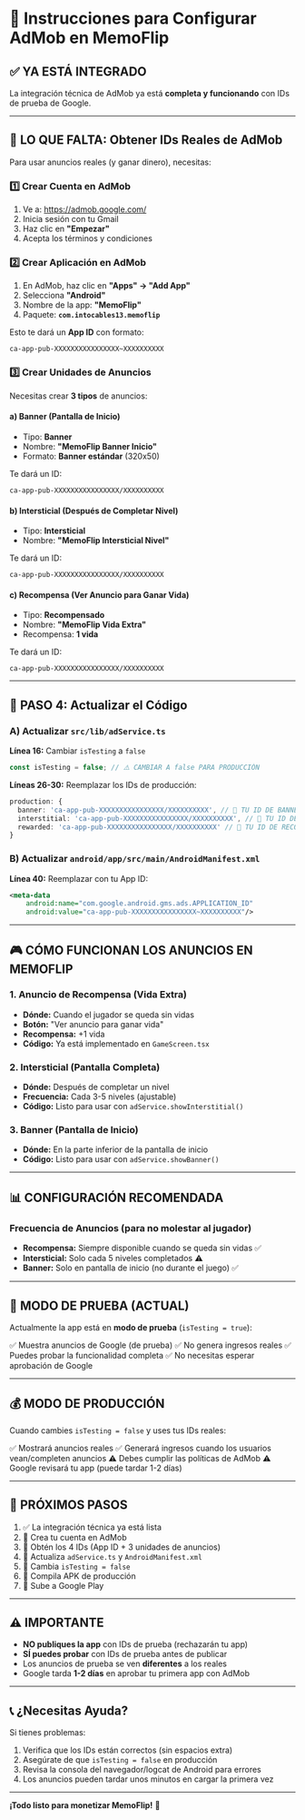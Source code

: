 # 📢 Instrucciones para Configurar AdMob en MemoFlip

## ✅ **YA ESTÁ INTEGRADO**

La integración técnica de AdMob ya está **completa y funcionando** con IDs de prueba de Google.

---

## 🎯 **LO QUE FALTA: Obtener IDs Reales de AdMob**

Para usar anuncios reales (y ganar dinero), necesitas:

### **1️⃣ Crear Cuenta en AdMob**

1. Ve a: https://admob.google.com/
2. Inicia sesión con tu Gmail
3. Haz clic en **"Empezar"**
4. Acepta los términos y condiciones

### **2️⃣ Crear Aplicación en AdMob**

1. En AdMob, haz clic en **"Apps" → "Add App"**
2. Selecciona **"Android"**
3. Nombre de la app: **"MemoFlip"**
4. Paquete: **`com.intocables13.memoflip`**

Esto te dará un **App ID** con formato:
```
ca-app-pub-XXXXXXXXXXXXXXXX~XXXXXXXXXX
```

### **3️⃣ Crear Unidades de Anuncios**

Necesitas crear **3 tipos** de anuncios:

#### **a) Banner (Pantalla de Inicio)**
- Tipo: **Banner**
- Nombre: **"MemoFlip Banner Inicio"**
- Formato: **Banner estándar** (320x50)

Te dará un ID:
```
ca-app-pub-XXXXXXXXXXXXXXXX/XXXXXXXXXX
```

#### **b) Intersticial (Después de Completar Nivel)**
- Tipo: **Intersticial**
- Nombre: **"MemoFlip Intersticial Nivel"**

Te dará un ID:
```
ca-app-pub-XXXXXXXXXXXXXXXX/XXXXXXXXXX
```

#### **c) Recompensa (Ver Anuncio para Ganar Vida)**
- Tipo: **Recompensado**
- Nombre: **"MemoFlip Vida Extra"**
- Recompensa: **1 vida**

Te dará un ID:
```
ca-app-pub-XXXXXXXXXXXXXXXX/XXXXXXXXXX
```

---

## 🔧 **PASO 4: Actualizar el Código**

### **A) Actualizar `src/lib/adService.ts`**

**Línea 16:** Cambiar `isTesting` a `false`
```typescript
const isTesting = false; // ⚠️ CAMBIAR A false PARA PRODUCCIÓN
```

**Líneas 26-30:** Reemplazar los IDs de producción:
```typescript
production: {
  banner: 'ca-app-pub-XXXXXXXXXXXXXXXX/XXXXXXXXXX', // 🔴 TU ID DE BANNER
  interstitial: 'ca-app-pub-XXXXXXXXXXXXXXXX/XXXXXXXXXX', // 🔴 TU ID DE INTERSTICIAL
  rewarded: 'ca-app-pub-XXXXXXXXXXXXXXXX/XXXXXXXXXX' // 🔴 TU ID DE RECOMPENSA
}
```

### **B) Actualizar `android/app/src/main/AndroidManifest.xml`**

**Línea 40:** Reemplazar con tu App ID:
```xml
<meta-data
    android:name="com.google.android.gms.ads.APPLICATION_ID"
    android:value="ca-app-pub-XXXXXXXXXXXXXXXX~XXXXXXXXXX"/>
```

---

## 🎮 **CÓMO FUNCIONAN LOS ANUNCIOS EN MEMOFLIP**

### **1. Anuncio de Recompensa (Vida Extra)**
- **Dónde:** Cuando el jugador se queda sin vidas
- **Botón:** "Ver anuncio para ganar vida"
- **Recompensa:** +1 vida
- **Código:** Ya está implementado en `GameScreen.tsx`

### **2. Intersticial (Pantalla Completa)**
- **Dónde:** Después de completar un nivel
- **Frecuencia:** Cada 3-5 niveles (ajustable)
- **Código:** Listo para usar con `adService.showInterstitial()`

### **3. Banner (Pantalla de Inicio)**
- **Dónde:** En la parte inferior de la pantalla de inicio
- **Código:** Listo para usar con `adService.showBanner()`

---

## 📊 **CONFIGURACIÓN RECOMENDADA**

### **Frecuencia de Anuncios (para no molestar al jugador)**

- **Recompensa:** Siempre disponible cuando se queda sin vidas ✅
- **Intersticial:** Solo cada 5 niveles completados ⚠️
- **Banner:** Solo en pantalla de inicio (no durante el juego) ✅

---

## 🧪 **MODO DE PRUEBA (ACTUAL)**

Actualmente la app está en **modo de prueba** (`isTesting = true`):

✅ Muestra anuncios de Google (de prueba)
✅ No genera ingresos reales
✅ Puedes probar la funcionalidad completa
✅ No necesitas esperar aprobación de Google

---

## 💰 **MODO DE PRODUCCIÓN**

Cuando cambies `isTesting = false` y uses tus IDs reales:

✅ Mostrará anuncios reales
✅ Generará ingresos cuando los usuarios vean/completen anuncios
⚠️ Debes cumplir las políticas de AdMob
⚠️ Google revisará tu app (puede tardar 1-2 días)

---

## 🚀 **PRÓXIMOS PASOS**

1. ✅ La integración técnica ya está lista
2. 🔲 Crea tu cuenta en AdMob
3. 🔲 Obtén los 4 IDs (App ID + 3 unidades de anuncios)
4. 🔲 Actualiza `adService.ts` y `AndroidManifest.xml`
5. 🔲 Cambia `isTesting = false`
6. 🔲 Compila APK de producción
7. 🔲 Sube a Google Play

---

## ⚠️ **IMPORTANTE**

- **NO publiques la app** con IDs de prueba (rechazarán tu app)
- **SÍ puedes probar** con IDs de prueba antes de publicar
- Los anuncios de prueba se ven **diferentes** a los reales
- Google tarda **1-2 días** en aprobar tu primera app con AdMob

---

## 📞 **¿Necesitas Ayuda?**

Si tienes problemas:
1. Verifica que los IDs están correctos (sin espacios extra)
2. Asegúrate de que `isTesting = false` en producción
3. Revisa la consola del navegador/logcat de Android para errores
4. Los anuncios pueden tardar unos minutos en cargar la primera vez

---

**¡Todo listo para monetizar MemoFlip!** 🎉

